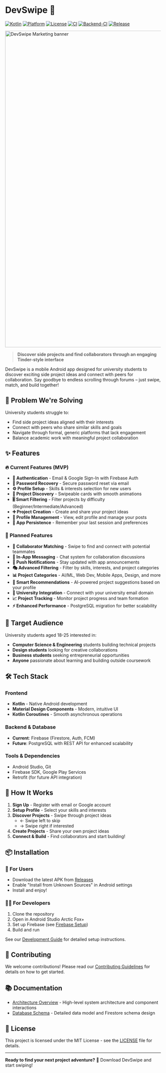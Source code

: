 # DevSwipe 🚀

[![Kotlin](https://img.shields.io/badge/Kotlin-1.9.0-blueviolet?logo=kotlin)](https://kotlinlang.org)
[![Platform](https://img.shields.io/badge/Android-13%2B-brightgreen?logo=android)](https://developer.android.com)
[![License](https://img.shields.io/badge/License-MIT-blue?logo=opensourceinitiative)](https://opensource.org/licenses/MIT)
[![CI](https://github.com/Roshan1299/DevSwipe/workflows/Android%20CI/badge.svg)](https://github.com/Roshan1299/DevSwipe/actions)
[![Backend-CI](https://github.com/Roshan1299/DevSwipe/workflows/Backend%20CI/badge.svg)](https://github.com/Roshan1299/DevSwipe/actions)
[![Release](https://img.shields.io/github/v/release/Roshan1299/DevSwipe?include_prereleases&label=beta&logo=github)](https://github.com/Roshan1299/DevSwipe/releases)

<img width="1536" height="1024" alt="DevSwipe Marketing banner" src="https://github.com/user-attachments/assets/dfe2efb0-ab55-4020-a645-bef61207580e" />

> **Discover side projects and find collaborators through an engaging Tinder-style interface**

DevSwipe is a mobile Android app designed for university students to discover exciting side project ideas and connect with peers for collaboration. Say goodbye to endless scrolling through forums – just swipe, match, and build together!

## 🎯 Problem We're Solving

University students struggle to:
- Find side project ideas aligned with their interests
- Connect with peers who share similar skills and goals
- Navigate through formal, generic platforms that lack engagement
- Balance academic work with meaningful project collaboration

## ✨ Features

### 🔥 Current Features (MVP)
- **🔐 Authentication** - Email & Google Sign-In with Firebase Auth
- **🔑 Password Recovery** - Secure password reset via email
- **⚙️ Profile Setup** - Skills & interests selection for new users
- **📱 Project Discovery** - Swipeable cards with smooth animations
- **🎚️ Smart Filtering** - Filter projects by difficulty (Beginner/Intermediate/Advanced)
- **➕ Project Creation** - Create and share your project ideas
- **👤 Profile Management** - View, edit profile and manage your posts
- **💾 App Persistence** - Remember your last session and preferences

### 🚀 Planned Features
- **🤝 Collaborator Matching** - Swipe to find and connect with potential teammates
- **💬 In-App Messaging** - Chat system for collaboration discussions
- **🔔 Push Notifications** - Stay updated with app announcements
- **🎭 Advanced Filtering** - Filter by skills, interests, and project categories
- **📊 Project Categories** - AI/ML, Web Dev, Mobile Apps, Design, and more
- **🤖 Smart Recommendations** - AI-powered project suggestions based on your profile
- **🏫 University Integration** - Connect with your university email domain
- **📈 Project Tracking** - Monitor project progress and team formation
- **⚡ Enhanced Performance** - PostgreSQL migration for better scalability

## 🎯 Target Audience

University students aged 18-25 interested in:
- **Computer Science & Engineering** students building technical projects
- **Design students** looking for creative collaborations
- **Business students** seeking entrepreneurial opportunities
- **Anyone** passionate about learning and building outside coursework

## 🛠️ Tech Stack

### Frontend
- **Kotlin** - Native Android development
- **Material Design Components** - Modern, intuitive UI
- **Kotlin Coroutines** - Smooth asynchronous operations

### Backend & Database
- **Current**: Firebase (Firestore, Auth, FCM)
- **Future**: PostgreSQL with REST API for enhanced scalability

### Tools & Dependencies
- Android Studio, Git
- Firebase SDK, Google Play Services
- Retrofit (for future API integration)

## 📱 How It Works

1. **Sign Up** - Register with email or Google account
2. **Setup Profile** - Select your skills and interests
3. **Discover Projects** - Swipe through project ideas
   - ← Swipe left to skip
   - → Swipe right if interested
4. **Create Projects** - Share your own project ideas
5. **Connect & Build** - Find collaborators and start building!

## 📦 Installation

### 📱 For Users
- Download the latest APK from [Releases](https://github.com/Roshan1299/DevSwipe/releases)
- Enable "Install from Unknown Sources" in Android settings
- Install and enjoy!

### 👨‍💻 For Developers
1. Clone the repository
2. Open in Android Studio Arctic Fox+
3. Set up Firebase (see [Firebase Setup](docs/FIREBASE_SETUP.md))
4. Build and run

See our [Development Guide](docs/SETUP.md) for detailed setup instructions.

## 🤝 Contributing

We welcome contributions! Please read our [Contributing Guidelines](CONTRIBUTING.md) for details on how to get started.

## 📚 Documentation

- [Architecture Overview](docs/ARCHITECTURE.md) - High-level system architecture and component interactions  
- [Database Schema](docs/DATABASE_SCHEMA.md) - Detailed data model and Firestore schema design


## 📄 License

This project is licensed under the MIT License - see the [LICENSE](LICENSE) file for details.

---

**Ready to find your next project adventure?** 🎯 Download DevSwipe and start swiping!
